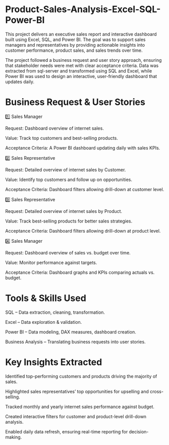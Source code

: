 # Product-Sales-Analysis-Excel-SQL-Power-BI

This project delivers an executive sales report and interactive dashboard built using Excel, SQL, and Power BI. The goal was to support sales managers and representatives by providing actionable insights into customer performance, product sales, and sales trends over time.

The project followed a business request and user story approach, ensuring that stakeholder needs were met with clear acceptance criteria. Data was extracted from sql-server and transformed using SQL and Excel, while Power BI was used to design an interactive, user-friendly dashboard that updates daily.

# Business Request & User Stories
1️⃣ Sales Manager

Request: Dashboard overview of internet sales.

Value: Track top customers and best-selling products.

Acceptance Criteria: A Power BI dashboard updating daily with sales KPIs.

2️⃣ Sales Representative

Request: Detailed overview of internet sales by Customer.

Value: Identify top customers and follow up on opportunities.

Acceptance Criteria: Dashboard filters allowing drill-down at customer level.

3️⃣ Sales Representative

Request: Detailed overview of internet sales by Product.

Value: Track best-selling products for better sales strategies.

Acceptance Criteria: Dashboard filters allowing drill-down at product level.

4️⃣ Sales Manager

Request: Dashboard overview of sales vs. budget over time.

Value: Monitor performance against targets.

Acceptance Criteria: Dashboard graphs and KPIs comparing actuals vs. budget.

# Tools & Skills Used

SQL – Data extraction, cleaning, transformation.

Excel – Data exploration & validation.

Power BI – Data modeling, DAX measures, dashboard creation.

Business Analysis – Translating business requests into user stories.

#  Key Insights Extracted

Identified top-performing customers and products driving the majority of sales.

Highlighted sales representatives’ top opportunities for upselling and cross-selling.

Tracked monthly and yearly internet sales performance against budget.

Created interactive filters for customer and product-level drill-down analysis.

Enabled daily data refresh, ensuring real-time reporting for decision-making.
